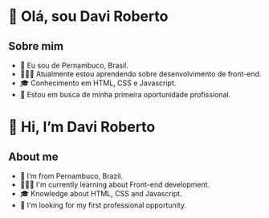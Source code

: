 # 👋 Olá, sou Davi Roberto

## Sobre mim

 - 📍  Eu sou de Pernambuco, Brasil.
 - 👨🏾‍💻 Atualmente estou aprendendo sobre desenvolvimento de front-end.
 - 🎓 Conhecimento em HTML, CSS e Javascript.
 - 💼 Estou em busca de minha primeira oportunidade profissional. 
 

# 👋 Hi, I’m Davi Roberto

## About me

 - 📍  I’m from Pernambuco, Brazil.
 - 👨🏾‍💻 I'm currently learning about Front-end development.
 - 🎓 Knowledge about HTML, CSS and Javascript.
 - 💼 I'm looking for my first professional opportunity.
